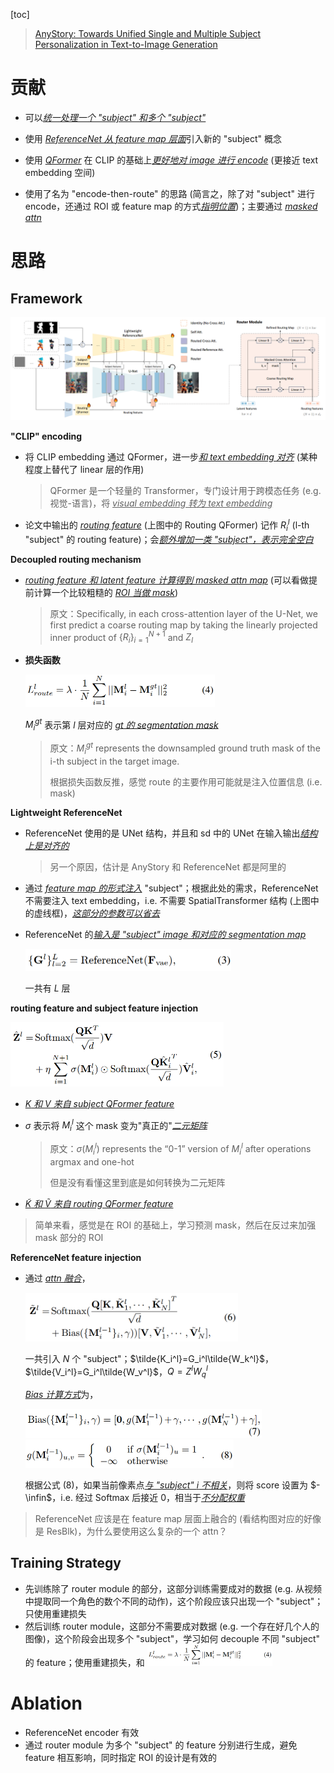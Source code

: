 [toc]

> [AnyStory: Towards Unified Single and Multiple Subject Personalization in Text-to-Image Generation](https://arxiv.org/pdf/2501.09503)

# 贡献

- 可以<u>*统一处理一个 "subject" 和多个 "subject"*</u>
- 使用 <u>*ReferenceNet 从 feature map 层面*</u>引入新的 "subject" 概念
- 使用 <u>*QFormer*</u> 在 CLIP 的基础上<u>*更好地对 image 进行 encode*</u> (更接近 text embedding 空间)

- 使用了名为 "encode-then-route" 的思路 (简言之，除了对 "subject" 进行 encode，还通过 ROI 或 feature map 的方式<u>*指明位置*</u>)；主要通过 <u>*masked attn*</u>





# 思路

## Framework

![image-20250301180847528](assets/image-20250301180847528.png)

**"CLIP" encoding**

- 将 CLIP embedding 通过 QFormer，进一步<u>*和 text embedding 对齐*</u> (某种程度上替代了 linear 层的作用)

  > QFormer 是一个轻量的 Transformer，专门设计用于跨模态任务 (e.g. 视觉-语言)，将 <u>*visual embedding 转为 text embedding*</u>

- 论文中输出的 <u>*routing feature*</u> (上图中的 Routing QFormer) 记作 $R_i^l$ (l-th "subject" 的 routing feature)；会<u>*额外增加一类 "subject"，表示完全空白*</u>



**Decoupled routing mechanism**

- <u>*routing feature 和 latent feature 计算得到 masked attn map*</u> (可以看做提前计算一个比较粗糙的 <u>*ROI 当做 mask*</u>)

  > 原文：Specifically, in each cross-attention layer of the U-Net, we first predict a coarse routing map by taking the linearly projected inner product of $\{R_i\}_{i=1}^{N+1}$ and $Z_l$

- **损失函数**

  <img src="assets/image-20250301212229339.png" alt="image-20250301212229339" style="zoom:50%;" />

  $M_i^{gt}$ 表示第 $l$ 层对应的 <u>*gt 的 segmentation mask*</u>

  > 原文：$M_i^{gt}$ represents the downsampled ground truth mask of the i-th subject in the target image.
  >
  > 根据损失函数反推，感觉 route 的主要作用可能就是注入位置信息 (i.e. mask)



**Lightweight ReferenceNet**

- ReferenceNet 使用的是 UNet 结构，并且和 sd 中的 UNet 在输入输出<u>*结构上是对齐的*</u>

  > 另一个原因，估计是 AnyStory 和 ReferenceNet 都是阿里的

- 通过 <u>*feature map 的形式注入*</u> "subject"；根据此处的需求，ReferenceNet 不需要注入 text embedding，i.e. 不需要 SpatialTransformer 结构 (上图中的虚线框)，<u>*这部分的参数可以省去*</u>

- ReferenceNet 的<u>*输入是 "subject" image 和对应的 segmentation map*</u>

  <img src="assets/image-20250301195711448.png" alt="image-20250301195711448" style="zoom:50%;" />

  一共有 $L$ 层



**routing feature and subject feature injection**

<img src="assets/image-20250301213738880.png" alt="image-20250301213738880" style="zoom: 50%;" />

- <u>*$K$ 和 $V$ 来自 subject QFormer feature*</u>

- $\sigma$ 表示将 $M_i^l$ 这个 mask 变为"真正的"<u>*二元矩阵*</u>

  > 原文：$\sigma(M_i^l)$ represents the “0-1” version of $M_i^l$ after operations argmax and one-hot
  >
  > 但是没有看懂这里到底是如何转换为二元矩阵

- <u>*$\tilde K$ 和 $\tilde V$ 来自 routing QFormer feature*</u>

> 简单来看，感觉是在 ROI 的基础上，学习预测 mask，然后在反过来加强 mask 部分的 ROI



**ReferenceNet feature injection**

- 通过 <u>*attn 融合*</u>，

  <img src="assets/image-20250301182646106.png" alt="image-20250301182646106" style="zoom:45%;" />

  一共引入 $N$ 个 "subject"；$\tilde{K_i^l}=G_i^l\tilde{W_k^l}$，$\tilde{V_i^l}=G_i^l\tilde{W_v^l}$，$Q=Z^lW_q^l$

  <u>*Bias 计算方式*</u>为，

  <img src="assets/image-20250301212759708.png" alt="image-20250301212759708" style="zoom:50%;" />

  <img src="assets/image-20250301212809801.png" alt="image-20250301212809801" style="zoom:50%;" />

  根据公式 (8)，如果当前像素点<u>*与 "subject" $i$ 不相关*</u>，则将 score 设置为 $-\infin$，i.e. 经过 Softmax 后接近 0，相当于<u>*不分配权重*</u>

> ReferenceNet 应该是在 feature map 层面上融合的 (看结构图对应的好像是 ResBlk)，为什么要使用这么复杂的一个 attn？



## Training Strategy

- 先训练除了 router module 的部分，这部分训练需要成对的数据 (e.g. 从视频中提取同一个角色的数个不同的动作)，这个阶段应该只出现一个 "subject"；只使用重建损失
- 然后训练 router module，这部分不需要成对数据 (e.g. 一个存在好几个人的图像)，这个阶段会出现多个 "subject"，学习如何 decouple 不同 "subject" 的 feature；使用重建损失，和 <img src="assets/image-20250301212229339.png" alt="image-20250301212229339" style="zoom: 33%;" />





# Ablation

- ReferenceNet encoder 有效
- 通过 router module 为多个 "subject" 的 feature 分别进行生成，避免 feature 相互影响，同时指定 ROI 的设计是有效的



